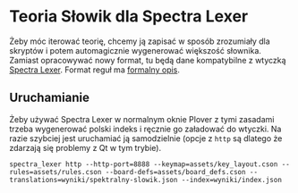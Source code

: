 # Teoria Słowik dla Spectra Lexer

Żeby móc iterować teorię, chcemy ją zapisać w sposób zrozumiały dla skryptów i potem automagicznie wygenerować większość słownika. Zamiast opracowywać nowy format, tu będą dane kompatybilne z wtyczką [Spectra Lexer](https://github.com/fourshade/spectra_lexer). Format reguł ma [formalny opis](https://github.com/fourshade/spectra_lexer/blob/master/doc/rules_format.txt).

## Uruchamianie

Żeby używać Spectra Lexer w normalnym oknie Plover z tymi zasadami trzeba wygenerować polski indeks i ręcznie go załadować do wtyczki. Na razie szybciej jest uruchamiać ją samodzielnie (opcje z `http` są dlatego że zdarzają się problemy z Qt w tym trybie).

```
spectra_lexer http --http-port=8888 --keymap=assets/key_layout.cson --rules=assets/rules.cson --board-defs=assets/board_defs.cson --translations=wyniki/spektralny-slowik.json --index=wyniki/index.json
```
